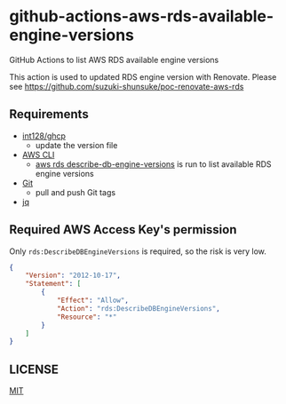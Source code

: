 # github-actions-aws-rds-available-engine-versions

GitHub Actions to list AWS RDS available engine versions

This action is used to updated RDS engine version with Renovate.
Please see https://github.com/suzuki-shunsuke/poc-renovate-aws-rds

## Requirements

* [int128/ghcp](https://github.com/int128/ghcp)
  * update the version file
* [AWS CLI](https://aws.amazon.com/cli/)
  * [aws rds describe-db-engine-versions](https://awscli.amazonaws.com/v2/documentation/api/latest/reference/rds/describe-db-engine-versions.html) is run to list available RDS engine versions
* [Git](https://git-scm.com/)
  * pull and push Git tags
* [jq](https://github.com/stedolan/jq)

## Required AWS Access Key's permission

Only `rds:DescribeDBEngineVersions` is required, so the risk is very low.

```json
{
    "Version": "2012-10-17",
    "Statement": [
        {
            "Effect": "Allow",
            "Action": "rds:DescribeDBEngineVersions",
            "Resource": "*"
        }
    ]
}
```

## LICENSE

[MIT](LICENSE)
